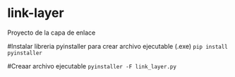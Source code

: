 # link-layer
Proyecto de la capa de enlace

#Instalar libreria pyinstaller para crear archivo ejecutable (.exe)
`pip install pyinstaller`

#Creaar archivo ejecutable
`pyinstaller -F link_layer.py`
